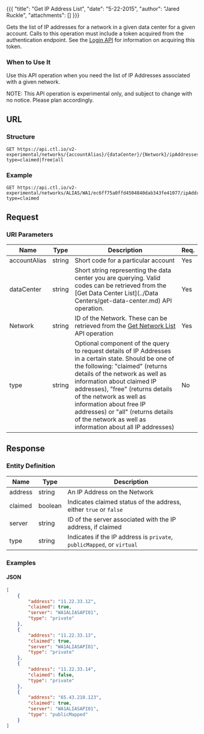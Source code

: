 {{{
  "title": "Get IP Address List",
  "date": "5-22-2015",
  "author": "Jared Ruckle",
  "attachments": []
}}}

Gets the list of IP addresses for a network in a given data center for a given account. Calls to this operation must include a token acquired from the authentication endpoint. See the [Login API](../Authentication/login.md) for information on acquiring this token.

### When to Use It

Use this API operation when you need the list of IP Addresses associated with a given network.

  NOTE: This API operation is experimental only, and subject to change with no notice. Please plan accordingly.

## URL

### Structure

    GET https://api.ctl.io/v2-experimental/networks/{accountAlias}/{dataCenter}/{Network}/ipAddresses?type=claimed|free|all

### Example

    GET https://api.ctl.io/v2-experimental/networks/ALIAS/WA1/ec6ff75a0ffd4504840dab343fe41077/ipAddresses?type=claimed

## Request

### URI Parameters

| Name | Type | Description | Req. |
| --- | --- | --- | --- |
| accountAlias | string | Short code for a particular account | Yes |
| dataCenter | string | Short string representing the data center you are querying. Valid codes can be retrieved from the [Get Data Center List](../Data Centers/get-data-center.md) API operation. | Yes |
| Network | string | ID of the Network. These can be retrieved from the [Get Network List](../Networks/get-network-list.md) API operation | Yes |
| type | string | Optional component of the query to request details of IP Addresses in a certain state. Should be one of the following: "claimed" (returns details of the network as well as information about claimed IP addresses), "free" (returns details of the network as well as information about free IP addresses) or "all" (returns details of the network as well as information about all IP addresses) | No |

## Response

### Entity Definition

| Name | Type | Description |
| --- | --- | --- |
| address | string | An IP Address on the Network |
| claimed | boolean | Indicates claimed status of the address, either `true` or `false` |
| server | string | ID of the server associated with the IP address, if claimed |
| type | string | Indicates if the IP address is `private`, `publicMapped`, or `virtual` |

### Examples

#### JSON
```json
[
    {
        "address": "11.22.33.12",
        "claimed": true,
        "server": "WA1ALIASAPI01",
        "type": "private"
    },
    {
        "address": "11.22.33.13",
        "claimed": true,
        "server": "WA1ALIASAPI01",
        "type": "private"
    },
    {
        "address": "11.22.33.14",
        "claimed": false,
        "type": "private"
    },
    {
        "address": "65.43.210.123",
        "claimed": true,
        "server": "WA1ALIASAPI01",
        "type": "publicMapped"
    }
]
```
